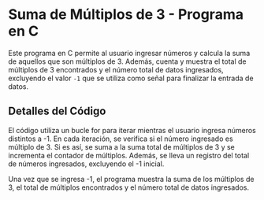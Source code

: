 # Suma de Múltiplos de 3 - Programa en C

Este programa en C permite al usuario ingresar números y calcula la suma de aquellos que son múltiplos de 3. Además, cuenta y muestra el total de múltiplos de 3 encontrados y el número total de datos ingresados, excluyendo el valor `-1` que se utiliza como señal para finalizar la entrada de datos.

## Detalles del Código
El código utiliza un bucle for para iterar mientras el usuario ingresa números distintos a -1. En cada iteración, se verifica si el número ingresado es múltiplo de 3. Si es así, se suma a la suma total de múltiplos de 3 y se incrementa el contador de múltiplos. Además, se lleva un registro del total de números ingresados, excluyendo el -1 inicial.

Una vez que se ingresa -1, el programa muestra la suma de los múltiplos de 3, el total de múltiplos encontrados y el número total de datos ingresados.